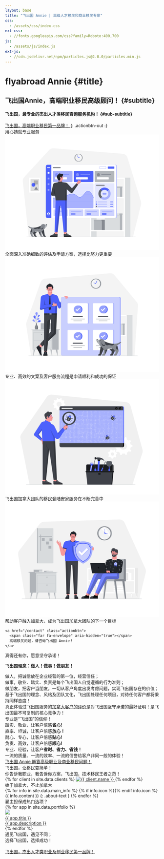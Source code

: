 ```yaml
---
layout: base
title: "飞出国 Annie | 高级人才移民和商业移民专家"
css:
  - /assets/css/index.css
ext-css:
  - //fonts.googleapis.com/css?family=Roboto:400,700
js:
  - /assets/js/index.js
ext-js:
  - //cdn.jsdelivr.net/npm/particles.js@2.0.0/particles.min.js
---
```


<div id="header" class="cut1" markdown="1">

<div id="header-inner" markdown="1">

# flyabroad Annie {#title}

## 飞出国Annie，高端职业移民高级顾问！ {#subtitle}

#### 飞出国，最专业的杰出人才类移民咨询服务机构！ {#sub-subtitle}

<a href="/contact" class="actionbtn">
  <span class="far fa-envelope" aria-hidden="true"></span>
  飞出国，高端职业移民第一品牌！
</a>
{: .actionbtn-out :}

</div>

<div id="particles-js"></div>

</div>

<div id="main-sections">

<div id="services-out" class="page-section cut1">
  <div id="services">
    <div class="section-title">用心铸就专业服务</div>
    <div id="services-list">
      <div class="service">
        <img class="service-img" alt="Service image" src="/assets/img/scale-flexiple/Complex dashboard.png" />
        <div class="service-text">全面深入准确细致的评估及申请方案，选择比努力更重要</div>
      </div>
      <div class="service">
        <img class="service-img" alt="Service image" src="/assets/img/scale-flexiple/Successful completion of project.png" />
        <div class="service-text">专业、高效的文案及客户服务流程是申请顺利和成功的保证</div>
      </div>
      <div id="services-break"></div>
      <div class="service">
        <img class="service-img" alt="Service image" src="/assets/img/scale-flexiple/Bug tracking.png" />
        <div class="service-text">飞出国加拿大团队的移民登陆安家服务在不断完善中</div>
      </div>
      <div class="service">
        <img class="service-img" alt="Service image" src="/assets/img/scale-flexiple/Work risk-free.png" />
        <div class="service-text">帮助客户融入加拿大，成为飞出国加拿大团队的下一个目标</div>
      </div>
    </div>

    <a href="/contact" class="actionbtn">
      <span class="far fa-envelope" aria-hidden="true"></span>
      高端移民问题，请咨询飞出国 Annie！
    </a>
  </div>
</div>

<div class="cut-buffer aboutus-buffer"></div>

<div id="aboutus-out" class="page-section grey-section cut2">
  <div id="aboutus">
    <div class="section-title">真得还有你，愿意坚守承诺！</div>
    <div id="aboutus-text">
      <p><strong>飞出国理念：做人！做事！做朋友！</strong></p>
      做人，把诚信放在企业经营的第一位，经营信任；<br>
      做事，敬业、踏实、负责是每个飞出国人自觉遵循的行为准则；<br>
      做朋友，把客户当朋友，一切从客户角度出发考虑问题，实现飞出国存在的价值；<br>
      基于飞出国的理念、风格及团队文化，飞出国处理任何项目，对待任何客户都将秉持同样态度！<br>
      真正体验过飞出国服务的<a href="contact#ca">加拿大客户的评价</a>是对飞出国坚守承诺的最好证明！是飞出国最不可复制的核心竞争力！<br>  
    </div>
  </div>
</div>

<div class="cut-buffer values-buffer"></div>

<div id="values-out" class="page-section cut2">
  <div id="values">
	  <div class="section-title">专业是“飞出国”的信仰！</div>
    <div id="values-text">
      踏实、敬业，让客户倍感<b>省心!</b> <br>   
      直率、坦诚，让客户倍感<b>放心！</b><br>
      耐心、专心，让客户倍感<b>贴心!</b> <br>
      负责、高效，让客户倍感<b>顺心!</b> <br>
      专业、经验，让客户<b>省时、省力、省钱！</b><br>
      一流的质量、一流的效率、一流的信誉给客户非同一般的体验！
    </div>
    <a href="/contact" class="actionbtn">
      飞出国 Annie 解答高级职业及商业移民问题！
    </a>
  </div>
</div>

<div id="clients-out" class="page-section cut1">
  <div id="clients">
    <div class="section-title">飞出国，让移民变简单！</div>
    <div id="clients-subtitle">你告诉我职业，我告诉你方案，飞出国，技术移民王者之范！</div>
    <div id="client-logos">
      {% for client in site.data.clients %}
        <a class="client-img" href="{{ client.url }}" title="{{ client.name }}">
          <img alt="{{ client.name }}" src="/assets/img/logos/{{ client.img }}" />
        </a>
      {% endfor %}
    </div>
  </div>
</div>

<div class="cut-buffer"></div>

<div id="aboutme-section-out" class="page-section grey-section cut2">
  <div id="aboutme-section">
    <div class="section-title">始于加拿大，不止加拿大</div>
	<div id="aboutme-list" markdown="1">
{% for info in site.data.main_info %}
{% if info.icon %}<span class="about-icon fa-fw {{ info.icon }}" aria-hidden="true"></span>{% endif info.icon %}
<span class="about-content">{{ info.content }}</span>
{: .about-text }
{% endfor %}
</div>
  </div>
</div>

<div class="cut-buffer portfolio-buffer"></div>

<div id="portfolio-out" class="page-section grey-section">
  <div id="portfolio">
    <div class="section-title">
     雇主担保成热门选项？
    </div>
    <div id="shinyapps-big">
      {% for app in site.data.portfolio %}
	    <div class="shinyapp">
          <a class="applink" href="{{ app.url }}">
            <img class="appimg" src="/assets/img/screenshots/{{ app.img }}" />
            <div class="apptitle">{{ app.title }}</div>
            <div class="appdesc">{{ app.description }}</div>
          </a>
        </div>
	  {% endfor %}
    </div>
  </div>
</div>

<div id="cta-out" class="page-section">
  <div id="cta">
    <div class="section-title">遇见飞出国，遇见不同；<br/>选择飞出国，选择成功！</div><br/>
  </div>
  <a href="/contact" class="actionbtn">
    <span class="far fa-envelope" aria-hidden="true"></span>
    飞出国，杰出人才类职业及创业移民第一品牌！
  </a>
</div>

</div>

